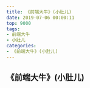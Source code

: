 ```yaml
---
title: 《前端大牛》(小肚儿)
date: 2019-07-06 00:00:11
top: 9000
tags: 
- 前端大牛
- 小肚儿
categories:
- 《前端大牛》(小肚儿)
---
```



## 《前端大牛》(小肚儿)

<!-- more -->